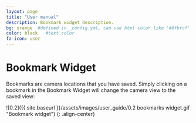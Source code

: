 ```yaml
---
layout: page
title: "User manual"
description: Bookmark widget description.
bg: orange  #defined in _config.yml, can use html color like '#0fbfcf'
color: black   #text color
fa-icon: user
---
```


# Bookmark Widget

Bookmarks are camera locations that you have saved. Simply clicking on a bookmark in the Bookmark Widget will change the camera view to the saved view:

![0.2]({{ site.baseurl }}/assets/images/user_guide/0.2 bookmarks widget.gif "Bookmark widget")
{: .align-center}